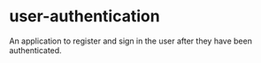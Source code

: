 # user-authentication
An application to register and sign in the user after they have been authenticated.
